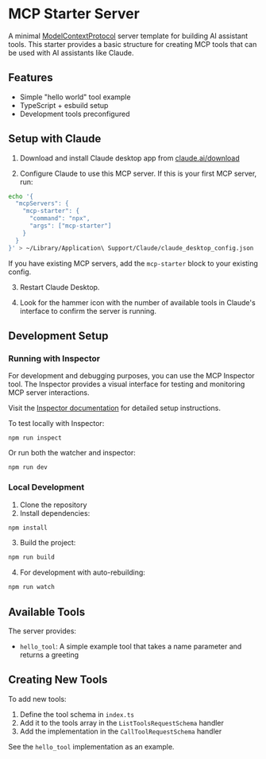 # MCP Starter Server

A minimal [ModelContextProtocol](https://modelcontextprotocol.io) server template for building AI assistant tools. This starter provides a basic structure for creating MCP tools that can be used with AI assistants like Claude.

## Features

- Simple "hello world" tool example
- TypeScript + esbuild setup
- Development tools preconfigured

## Setup with Claude

1. Download and install Claude desktop app from [claude.ai/download](https://claude.ai/download)

2. Configure Claude to use this MCP server. If this is your first MCP server, run:

```bash
echo '{
  "mcpServers": {
    "mcp-starter": {
      "command": "npx",
      "args": ["mcp-starter"]
    }
  }
}' > ~/Library/Application\ Support/Claude/claude_desktop_config.json
```

If you have existing MCP servers, add the `mcp-starter` block to your existing config.

3. Restart Claude Desktop.

4. Look for the hammer icon with the number of available tools in Claude's interface to confirm the server is running.

## Development Setup

### Running with Inspector

For development and debugging purposes, you can use the MCP Inspector tool. The Inspector provides a visual interface for testing and monitoring MCP server interactions.

Visit the [Inspector documentation](https://modelcontextprotocol.io/docs/tools/inspector) for detailed setup instructions.

To test locally with Inspector:
```
npm run inspect
```

Or run both the watcher and inspector:
```
npm run dev
```

### Local Development

1. Clone the repository
2. Install dependencies:
```bash
npm install
```
3. Build the project:
```bash
npm run build
```
4. For development with auto-rebuilding:
```bash
npm run watch
```

## Available Tools

The server provides:

- `hello_tool`: A simple example tool that takes a name parameter and returns a greeting

## Creating New Tools

To add new tools:

1. Define the tool schema in `index.ts`
2. Add it to the tools array in the `ListToolsRequestSchema` handler
3. Add the implementation in the `CallToolRequestSchema` handler

See the `hello_tool` implementation as an example.